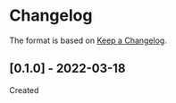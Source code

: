# Changelog
The format is based on [Keep a Changelog](https://keepachangelog.com/en/1.0.0/).

## [0.1.0] - 2022-03-18
Created
